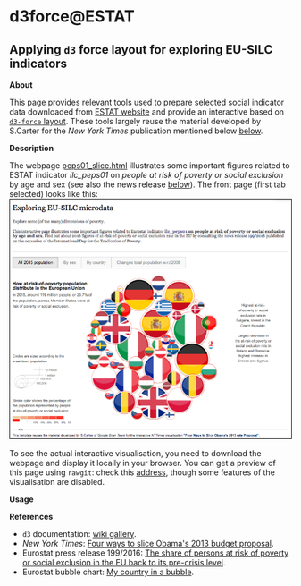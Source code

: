 d3force@ESTAT
=============

Applying `d3` force layout for exploring EU-SILC indicators
---

**About**

This page provides relevant tools used to prepare selected social indicator data downloaded from [ESTAT website](http://ec.europa.eu/eurostat/data/database) and provide an interactive based on [`d3-force` layout](https://github.com/d3/d3-force). These tools largely reuse the material developed by S.Carter for the _New York Times_ publication mentioned below [below](#References).

**Description**

The webpage [peps01_slice.html](https://github.com/gjacopo/bodylanguage/blob/master/d3force/peps01_slice.html) illustrates some important figures related to ESTAT indicator _ilc_peps01_ on *people at risk of poverty or social exclusion* by age and sex (see also the  news release [below](#References)). The front page (first tab selected) looks like this: 
<img style="border:1px solid black;" src="peps01-d3force.png" alt="PEPS01 display"/><br>

To see the actual interactive visualisation, you need to download the webpage and display it locally in your browser. You can get a preview of this page using `rawgit`: check this [address](https://cdn.rawgit.com/gjacopo/bodylanguage/b245c372/d3force/peps01_slice.html), though some features of the visualisation are disabled.

**Usage** 


**<a name="References"></a>References**

* `d3` documentation: [wiki gallery](https://github.com/d3/d3/wiki/Gallery).
* _New York Times_: [Four ways to slice Obama's 2013 budget proposal](http://www.nytimes.com/interactive/2012/02/13/us/politics/2013-budget-proposal-graphic.html).
* Eurostat press release 199/2016: [The share of persons at risk of poverty or social exclusion in the EU back to its pre-crisis level](http://ec.europa.eu/eurostat/documents/2995521/7695750/3-17102016-BP-EN.pdf).
* Eurostat bubble chart: [My country in a bubble](http://ec.europa.eu/eurostat/cache/BubbleChart/).
